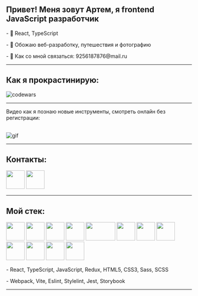 <h2>Привет! Меня зовут Артем, я frontend JavaScript разработчик</h2>
<p>- 👻 React, TypeScript</p>
<p>- 🧐 Обожаю веб-разработку, путешествия и фотографию</p>
<p>- 📩 Как со мной связаться: 9256187876@mail.ru</p>
<hr>

<h2>Как я прокрастинирую:</h2>
<img src="https://www.codewars.com/users/Tymphoto/badges/large" alt="codewars" />
<hr>

<p>Видео как я познаю новые инструменты, смотреть онлайн без регистрации:</p> <br>
<img src="https://media.giphy.com/media/a34HjLEsKchWM/giphy.gif" alt="gif"/>

<hr>
<h2>Контакты:</h2>
<p>
<a href="https://t.me/tymphoto"><img src="https://upload.wikimedia.org/wikipedia/commons/thumb/5/5c/Telegram_Messenger.png/800px-Telegram_Messenger.png" width="50px" /></a>
<a href="https://wa.me/79256187876"><img src="https://cdn-icons-png.flaticon.com/512/174/174879.png" width="50px" /></a>
</p>

<hr>
<h2>Мой стек:</h2>
<p>
<img src="https://cdn.hashnode.com/res/hashnode/image/upload/v1647490619965/P1dsNgj-f1.png" width="50px" height="50px" />
<img src="https://upload.wikimedia.org/wikipedia/commons/thumb/9/99/Unofficial_JavaScript_logo_2.svg/1024px-Unofficial_JavaScript_logo_2.svg.png" width="50px" height="50px" />
<img src="https://upload.wikimedia.org/wikipedia/commons/thumb/4/4c/Typescript_logo_2020.svg/768px-Typescript_logo_2020.svg.png" width="50px" height="50px" />
<img src="https://raw.githubusercontent.com/reduxjs/redux/master/logo/logo.png" width="50px" height="50px" />
<img src="https://upload.wikimedia.org/wikipedia/commons/thumb/d/d9/Node.js_logo.svg/1280px-Node.js_logo.svg.png" width="80px" height="50px" />
<img src="https://raw.githubusercontent.com/webpack/media/master/logo/icon-square-big.png" width="50px" height="50px" />
<img src="https://vitejs.dev/logo-with-shadow.png" width="50px" height="50px" />
<img src="https://sass-lang.com/assets/img/styleguide/seal-color-aef0354c.png" width="50px" height="50px" />
<img src="https://images.credly.com/images/e6eebd0c-6a17-4c06-b172-02ca9f6beb06/eslint.png" width="50px" height="50px" />
<img src="https://avatars.githubusercontent.com/u/10076935?s=280&v=4" width="50px" height="50px" />
<img src="https://user-images.githubusercontent.com/10525473/50372432-95dcd880-0611-11e9-9432-58de9be26b3b.png" width="50px" height="50px" />
<img src="https://avatars.githubusercontent.com/u/22632046?s=280&v=4" width="50px" height="50px" />
</p>
<p>- React, TypeScript, JavaScript, Redux, HTML5, CSS3, Sass, SCSS</p>
<p>- Webpack, Vite, Eslint, Stylelint, Jest, Storybook </p>
<hr>

<!--
**tymphoto/tymphoto** is a ✨ _special_ ✨ repository because its `README.md` (this file) appears on your GitHub profile.

